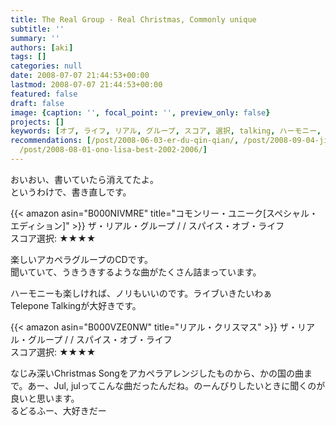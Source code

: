 ```yaml
---
title: The Real Group - Real Christmas, Commonly unique
subtitle: ''
summary: ''
authors: [aki]
tags: []
categories: null
date: 2008-07-07 21:44:53+00:00
lastmod: 2008-07-07 21:44:53+00:00
featured: false
draft: false
image: {caption: '', focal_point: '', preview_only: false}
projects: []
keywords: [オブ, ライフ, リアル, グループ, スコア, 選択, talking, ハーモニー, song, christmas]
recommendations: [/post/2008-06-03-er-du-qin-qian/, /post/2008-09-04-ji-dong-zhan-shi-gandamuthe-origin-16-17/,
  /post/2008-08-01-ono-lisa-best-2002-2006/]
---
```

おいおい、書いていたら消えてたよ。  
というわけで、書き直しです。  
  
 {{< amazon asin="B000NIVMRE" title="コモンリー・ユニーク[スペシャル・エディション]" >}}
ザ・リアル・グループ / / スパイス・オブ・ライフ  
スコア選択: ★★★★  
  
楽しいアカペラグループのCDです。  
聞いていて、うきうきするような曲がたくさん詰まっています。  
  
ハーモニーも楽しければ、ノリもいいのです。ライブいきたいわぁ  
Telepone Talkingが大好きです。  
  
 {{< amazon asin="B000VZE0NW" title="リアル・クリスマス" >}}
ザ・リアル・グループ / / スパイス・オブ・ライフ  
スコア選択: ★★★★  
  
なじみ深いChristmas Songをアカペラアレンジしたものから、かの国の曲まで。あー、Jul, julってこんな曲だったんだね。のーんびりしたいときに聞くのが良いと思います。  
るどるふー、大好きだー



